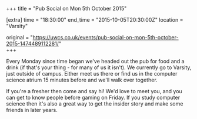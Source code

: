 +++
title = "Pub Social on Mon 5th October 2015"

[extra]
time = "18:30:00"
end_time = "2015-10-05T20:30:00Z"
location = "Varsity"

original = "https://uwcs.co.uk/events/pub-social-on-mon-5th-october-2015-1474489112281/"    
+++

Every Monday since time began we've headed out the pub for food and a drink (if that's your thing - for many of us it isn't). We currently go to Varsity, just outside of campus. Either meet us there or find us in the computer science atrium 15 minutes before and we'll walk over together.

If you're a fresher then come and say hi\! We'd love to meet you, and you can get to know people before gaming on Friday. If you study computer science then it's also a great way to get the insider story and make some friends in later years.

